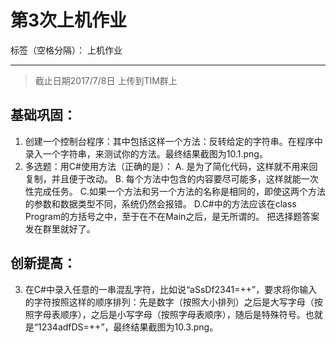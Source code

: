 # 第3次上机作业

标签（空格分隔）： 上机作业

---
> 截止日期2017/7/8日 上传到TIM群上

## 基础巩固：
1. 创建一个控制台程序：其中包括这样一个方法：反转给定的字符串。在程序中录入一个字符串，来测试你的方法。最终结果截图为10.1.png。
2. 多选题：用C#使用方法（正确的是）：
    A. 是为了简化代码，这样就不用来回复制，并且便于改动。
    B. 每个方法中包含的内容要尽可能多，这样就能一次性完成任务。
    C.如果一个方法和另一个方法的名称是相同的，即使这两个方法的参数和数据类型不同，系统仍然会报错。
    D.C#中的方法应该在class Program的方括号之中，至于在不在Main之后，是无所谓的。
把选择题答案发在群里就好了。
## 创新提高：
3. 在C#中录入任意的一串混乱字符，比如说“aSsDf2341=++”，要求将你输入的字符按照这样的顺序排列：先是数字（按照大小排列）之后是大写字母（按照字母表顺序），之后是小写字母（按照字母表顺序），随后是特殊符号。也就是“1234adfDS=++”，最终结果截图为10.3.png。



